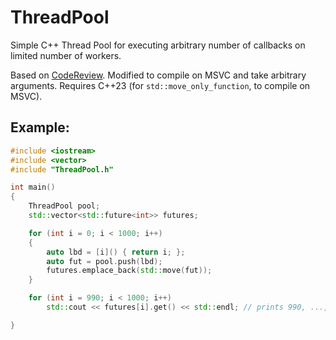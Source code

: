 # ThreadPool
Simple C++ Thread Pool for executing arbitrary number of callbacks on limited number of workers.

Based on [CodeReview](https://codereview.stackexchange.com/questions/174684/c-threadpool-executor-implementation).
Modified to compile on MSVC and take arbitrary arguments.
Requires C++23 (for `std::move_only_function`, to compile on MSVC).


## Example:
```C++
#include <iostream>
#include <vector>
#include "ThreadPool.h"

int main()
{
	ThreadPool pool;
	std::vector<std::future<int>> futures;

	for (int i = 0; i < 1000; i++)
	{
		auto lbd = [i]() { return i; };
		auto fut = pool.push(lbd);
		futures.emplace_back(std::move(fut));
	}

	for (int i = 990; i < 1000; i++)
		std::cout << futures[i].get() << std::endl; // prints 990, ..., 999

}
```
